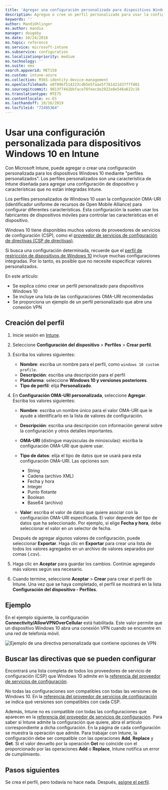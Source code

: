 ```yaml
---
title: 'Agregar una configuración personalizada para dispositivos Windows 10 en Microsoft Intune: Azure | Microsoft Docs'
description: Agregue o cree un perfil personalizado para usar la configuración OMA-URI para dispositivos con Windows 10 en Microsoft Intune. Use un perfil personalizado para agregar una configuración personalizada.
keywords: ''
author: MandiOhlinger
ms.author: mandia
manager: dougeby
ms.date: 10/24/2018
ms.topic: reference
ms.service: microsoft-intune
ms.subservice: configuration
ms.localizationpriority: medium
ms.technology: ''
ms.suite: ems
search.appverid: MET150
ms.custom: intune-azure
ms.collection: M365-identity-device-management
ms.openlocfilehash: e8f896f514223cdb5e5faae5f781421d37fffd01
ms.sourcegitcommit: 9013f7442bbface78feecde2922e8e546a622c16
ms.translationtype: MTE75
ms.contentlocale: es-ES
ms.lasthandoff: 10/16/2019
ms.locfileid: "72495364"
---
```

# <a name="use-custom-settings-for-windows-10-devices-in-intune"></a>Usar una configuración personalizada para dispositivos Windows 10 en Intune

Con Microsoft Intune, puede agregar o crear una configuración personalizada para los dispositivos Windows 10 mediante "perfiles personalizados". Los perfiles personalizados son una característica de Intune diseñada para agregar una configuración de dispositivo y características que no están integradas Intune.

Los perfiles personalizados de Windows 10 usan la configuración OMA-URI (identificador uniforme de recursos de Open Mobile Alliance) para configurar diferentes características. Esta configuración la suelen usar los fabricantes de dispositivos móviles para controlar las características en el dispositivo. 

Windows 10 tiene disponibles muchos valores de proveedores de servicios de configuración (CSP), como el [proveedor de servicios de configuración de directivas (CSP de directivas)](https://technet.microsoft.com/itpro/windows/manage/how-it-pros-can-use-configuration-service-providers).

Si busca una configuración determinada, recuerde que el [perfil de restricción de dispositivos de Windows 10](device-restrictions-windows-10.md) incluye muchas configuraciones integradas. Por lo tanto, es posible que no necesite especificar valores personalizados.

En este artículo:

- Se explica cómo crear un perfil personalizado para dispositivos Windows 10
- Se incluye una lista de las configuraciones OMA-URI recomendadas
- Se proporciona un ejemplo de un perfil personalizado que abre una conexión VPN

## <a name="create-the-profile"></a>Creación del perfil

1. Inicie sesión en [Intune](https://go.microsoft.com/fwlink/?linkid=2090973).
2. Seleccione **Configuración del dispositivo** > **Perfiles** > **Crear perfil**.
3. Escriba los valores siguientes:

    - **Nombre**: escriba un nombre para el perfil, como `windows 10 custom profile`.
    - **Descripción**: escriba una descripción para el perfil
    - **Plataforma**: seleccione **Windows 10 y versiones posteriores**.
    - **Tipo de perfil**: elija **Personalizado**.

4. En **Configuración OMA-URI personalizada**, seleccione **Agregar**. Escriba los valores siguientes:

    - **Nombre**: escriba un nombre único para el valor OMA-URI que le ayude a identificarlo en la lista de valores de configuración.
    - **Descripción**: escriba una descripción con información general sobre la configuración y otros detalles importantes.
    - **OMA-URI** (distingue mayúsculas de minúsculas): escriba la configuración OMA-URI que quiere usar.
    - **Tipo de datos**: elija el tipo de datos que se usará para esta configuración OMA-URI. Las opciones son:

        - String
        - Cadena (archivo XML)
        - Fecha y hora
        - Integer
        - Punto flotante
        - Boolean
        - Base64 (archivo)

    - **Valor**: escriba el valor de datos que quiere asociar con la configuración OMA-URI especificada. El valor depende del tipo de datos que ha seleccionado. Por ejemplo, si elige **Fecha y hora**, debe seleccionar el valor en un selector de fecha.

    Después de agregar algunos valores de configuración, puede seleccionar **Exportar**. Haga clic en **Exportar** para crear una lista de todos los valores agregados en un archivo de valores separados por comas (.csv).

5. Haga clic en **Aceptar** para guardar los cambios. Continúe agregando más valores según sea necesario.
6. Cuando termine, seleccione **Aceptar** > **Crear** para crear el perfil de Intune. Una vez que se haya completado, el perfil se mostrará en la lista **Configuración del dispositivo - Perfiles**.

## <a name="example"></a>Ejemplo

En el ejemplo siguiente, la configuración **Connectivity/AllowVPNOverCellular** está habilitada. Este valor permite que un dispositivo Windows 10 abra una conexión VPN cuando se encuentre en una red de telefonía móvil.

![Ejemplo de una directiva personalizada que contiene opciones de VPN](./media/custom-settings-windows-10/custom-policy-example.png)

## <a name="find-the-policies-you-can-configure"></a>Buscar las directivas que se pueden configurar

Encontrará una lista completa de todos los proveedores de servicio de configuración (CSP) que Windows 10 admite en la [referencia del proveedor de servicios de configuración](https://msdn.microsoft.com/windows/hardware/commercialize/customize/mdm/configuration-service-provider-reference).

No todas las configuraciones son compatibles con todas las versiones de Windows 10. En la [referencia del proveedor de servicios de configuración](https://msdn.microsoft.com/windows/hardware/commercialize/customize/mdm/configuration-service-provider-reference) se indica qué versiones son compatibles con cada CSP.

Además, Intune no es compatible con todas las configuraciones que aparecen en la [referencia del proveedor de servicios de configuración](https://msdn.microsoft.com/windows/hardware/commercialize/customize/mdm/configuration-service-provider-reference). Para saber si Intune admite la configuración que quiere, abra el artículo correspondiente a dicha configuración. En la página de cada configuración se muestra la operación que admite. Para trabajar con Intune, la configuración debe ser compatible con las operaciones **Add**, **Replace** y **Get**. Si el valor devuelto por la operación **Get** no coincide con el proporcionado por las operaciones **Add** o **Replace**, Intune notifica un error de cumplimiento.

## <a name="next-steps"></a>Pasos siguientes

Se crea el perfil, pero todavía no hace nada. Después, [asigne el perfil](device-profile-assign.md).
